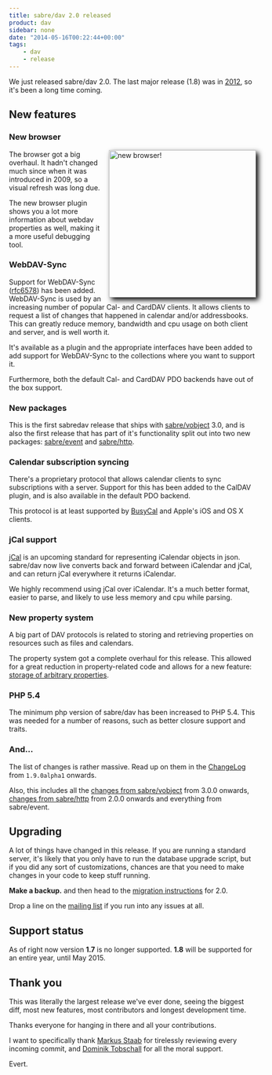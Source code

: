 ```yaml
---
title: sabre/dav 2.0 released
product: dav
sidebar: none
date: "2014-05-16T00:22:44+00:00"
tags:
    - dav
    - release
---
```


We just released sabre/dav 2.0. The last major release (1.8) was in [2012][1],
so it's been a long time coming.

New features
------------

### New browser

<a href="/img/posts/new-browser.png" style="float: right; padding-left: 10px;">
    <img src="/img/posts/new-browser.png" alt="new browser!" class="zoomAbleImage" width="300px" style="box-shadow: 5px 5px 10px #000"/>
</a>

The browser got a big overhaul. It hadn't changed much since when it was
introduced in 2009, so a visual refresh was long due.

The new browser plugin shows you a lot more information about webdav
properties as well, making it a more useful debugging tool.

### WebDAV-Sync

Support for WebDAV-Sync ([rfc6578][2]) has been added. WebDAV-Sync is used by
an increasing number of popular Cal- and CardDAV clients. It allows clients to
request a list of changes that happened in calendar and/or addressbooks. This
can greatly reduce memory, bandwidth and cpu usage on both client and server,
and is well worth it.

It's available as a plugin and the appropriate interfaces have been added to
add support for WebDAV-Sync to the collections where you want to support it.

Furthermore, both the default Cal- and CardDAV PDO backends have out of the
box support.


### New packages

This is the first sabredav release that ships with [sabre/vobject][3] 3.0, and
is also the first release that has part of it's functionality split out into
two new packages: [sabre/event][4] and [sabre/http][5].


### Calendar subscription syncing

There's a proprietary protocol that allows calendar clients to sync
subscriptions with a server. Support for this has been added to the CalDAV
plugin, and is also available in the default PDO backend.

This protocol is at least supported by [BusyCal][6] and Apple's iOS and OS X
clients.


### jCal support

[jCal][7] is an upcoming standard for representing iCalendar objects in json.
sabre/dav now live converts back and forward between iCalendar and jCal, and
can return jCal everywhere it returns iCalendar.

We highly recommend using jCal over iCalendar. It's a much better format,
easier to parse, and likely to use less memory and cpu while parsing.


### New property system

A big part of DAV protocols is related to storing and retrieving properties
on resources such as files and calendars.

The property system got a complete overhaul for this release. This allowed
for a great reduction in property-related code and allows for a new feature:
[storage of arbitrary properties][8].


### PHP 5.4

The minimum php version of sabre/dav has been increased to PHP 5.4. This was
needed for a number of reasons, such as better closure support and traits.

### And...

The list of changes is rather massive. Read up on them in the [ChangeLog][10]
from `1.9.0alpha1` onwards.

Also, this includes all the [changes from sabre/vobject][11] from 3.0.0 onwards,
[changes from sabre/http][12] from 2.0.0 onwards and everything from
sabre/event.


Upgrading
---------

A lot of things have changed in this release. If you are running a standard
server, it's likely that you only have to run the database upgrade script,
but if you did any sort of customizations, chances are that you need to make
changes in your code to keep stuff running.

**Make a backup.** and then head to the [migration instructions][9] for 2.0.

Drop a line on the [mailing list][14] if you run into any issues at all.


Support status
--------------

As of right now version **1.7** is no longer supported. **1.8** will be
supported for an entire year, until May 2015.


Thank you
---------

This was literally the largest release we've ever done, seeing the biggest
diff, most new features, most contributors and longest development time.

Thanks everyone for hanging in there and all your contributions.

I want to specifically thank [Markus Staab][13] for tirelessly reviewing every
incoming commit, and [Dominik Tobschall][14] for all the moral support.

Evert.

[1]: http://evertpot.com/sabredav-18-released-with-namespaces/
[2]: http://tools.ietf.org/html/rfc6578
[3]: /vobject
[4]: /event
[5]: /http
[6]: http://www.busymac.com/busycal/
[7]: http://tools.ietf.org/html/draft-ietf-jcardcal-jcal-10
[8]: /dav/properties
[9]: /dav/upgrade/1.8-to-2.0/
[10]: https://github.com/fruux/sabre-dav/blob/master/ChangeLog.md
[11]: https://github.com/fruux/sabre-vobject/blob/master/ChangeLog.md
[12]: https://github.com/fruux/sabre-http/blob/master/ChangeLog
[13]: https://github.com/staabm
[14]: http://groups.google.com/group/sabredav-discuss
